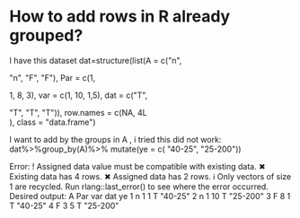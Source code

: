 
# How to add rows in R already grouped?

I have this dataset
 dat=structure(list(A = c("n", 
                                                                     
  "n", "F", "F"), Par = c(1, 
                                                                                                                
   1, 8, 3), var = c(1, 10, 1,5), dat = c("T", 
                                                                                                                                                       
   "T", "T", "T")), row.names = c(NA, 4L                                                                                                                                                    
    ), class = "data.frame")

I want to add by the groups in A   , i  tried this did not work:
  dat%>%group_by(A)%>% mutate(ye = c( "40-25", "25-200")) 
    

Error:
! Assigned data value must be compatible with existing data.
✖ Existing data has 4 rows.
✖ Assigned data has 2 rows.
ℹ Only vectors of size 1 are recycled.
Run rlang::last_error() to see where the error occurred.
Desired output:
    A Par var dat     ye
  1 n   1   1   T  "40-25"
  2 n   1  10   T  "25-200"
  3 F   8   1   T  "40-25"
  4 F   3   5   T  "25-200" 


        